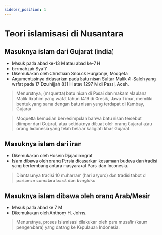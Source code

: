 ```yaml
---
sidebar_position: 1
---
```


# Teori islamisasi di Nusantara
## Masuknya islam dari Gujarat (india)
* Masuk pada  abad ke-13 M atau abad ke-7 H
* bermahzab Syafi’
* Dikemukakan oleh Christiaan Snouck Hurgronje, Moqqeta
* Argumentasinya didasarkan pada batu nisan Sultan Malik Al-Saleh yang wafat pada 17 Dzulhijjah 831 H atau 1297 M di Pasai, Aceh.

> Menurutnya, (maquetta) batu nisan di Pasai dan makam Maulana Malik Ibrahim yang wafat tahun 1419 di Gresik, Jawa Timur, memiliki bentuk yang sama dengan batu nisan yang terdapat di Kambay, Gujarat

> Moquetta kemudian berkesimpulan bahwa batu nisan tersebut diimpor dari Gujarat, atau setidaknya dibuat oleh orang Gujarat atau orang Indonesia yang telah belajar kaligrafi khas Gujarat.

## Masuknya islam dari iran
 - Dikemukakan oleh Hosein Djajadiningrat  
 - Islam dibawa oleh orang Persia didasarkan kesamaan budaya dan tradisi yang berkembang antara masyarakat Parsi dan Indonesia.

> Diantaranya tradisi 10 muharram (hari asyuro) dan tradisi tabot di pariaman sumatera barat dan bengluku

## Masuknya islam dibawa oleh orang Arab/Mesir

 - Masuk pada abad ke 7 M  
 - Dikemukakan oleh Anthony H. Johns.  

> Menurutnya, proses Islamisasi dilakukan oleh para musafir (kaum pengembara) yang datang ke Kepulauan Indonesia.
